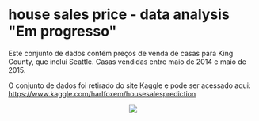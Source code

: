# house sales price - data analysis "Em progresso"
Este conjunto de dados contém preços de venda de casas para King County, que inclui Seattle. Casas vendidas entre maio de 2014 e maio de 2015.


O conjunto de dados foi retirado do site Kaggle e pode ser acessado aqui: https://www.kaggle.com/harlfoxem/housesalesprediction

<div align="center">
<img src="https://user-images.githubusercontent.com/94291995/151662149-e2931415-f098-49ad-a3b8-3c4631587766.jpg" />
</div>

